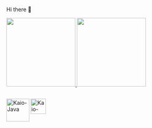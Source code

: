 Hi there 👋

<!--
**KaioRapanos/KaioRapanos** is a ✨ _special_ ✨ repository because its `README.md` (this file) appears on your GitHub profile.

Here are some ideas to get you started:

- 🔭 I’m currently working on ...
- 🌱 I’m currently learning ...
- 👯 I’m looking to collaborate on ...
- 🤔 I’m looking for help with ...
- 💬 Ask me about ...
- 📫 How to reach me: ...
- 😄 Pronouns: ...
- ⚡ Fun fact: ...
-->

<div>
 <a href="https=//github.com/KaioRapanos">
 <img height="180em" class="img" src="https://github-readme-stats.vercel.app/api?username=KaioRapanos&show_icons=true&theme=dracula" />
 <img height="180em" class="img" src="https://github-readme-stats.vercel.app/api/top-langs/?username=KaioRapanos&theme=dracula&layout=compact" />
</div>

<img align="left" alt="Kaio-Java" heigth="50" width="60" src="https://cdn.jsdelivr.net/gh/devicons/devicon/icons/java/java-plain-wordmark.svg" />
<img align="left" alt="Kaio-Java" heigth="30" width="40" src="https://cdn.jsdelivr.net/gh/devicons/devicon/icons/javascript/javascript-original.svg" />
          
##
          
